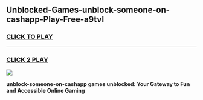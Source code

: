 
## Unblocked-Games-unblock-someone-on-cashapp-Play-Free-a9tvl
<h3>
<a href="https://premium76.site?title=unblock-someone-on-cashapp&ref=18A1">CLICK TO PLAY</a></h3>
<hr>

<h3>
<a href="https://premium76.site?title=unblock-someone-on-cashapp&ref=18A1">CLICK 2 PLAY</a>
  
</h3>

<a href="https://premium76.site?title=unblock-someone-on-cashapp&ref=18A1"><img src="https://clearcache.store/games.png"></a>


**unblock-someone-on-cashapp games unblocked: Your Gateway to Fun and Accessible Online Gaming**
